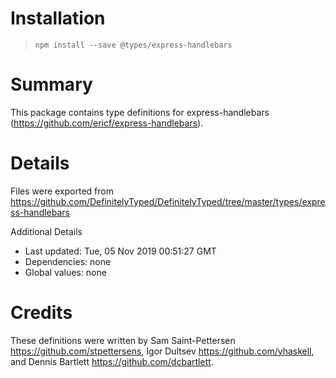 # Installation
> `npm install --save @types/express-handlebars`

# Summary
This package contains type definitions for express-handlebars (https://github.com/ericf/express-handlebars).

# Details
Files were exported from https://github.com/DefinitelyTyped/DefinitelyTyped/tree/master/types/express-handlebars

Additional Details
 * Last updated: Tue, 05 Nov 2019 00:51:27 GMT
 * Dependencies: none
 * Global values: none

# Credits
These definitions were written by Sam Saint-Pettersen <https://github.com/stpettersens>, Igor Dultsev <https://github.com/yhaskell>, and Dennis Bartlett <https://github.com/dcbartlett>.
